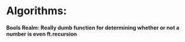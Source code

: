# Algorithms:
#### Bools Realm: Really dumb function for determining whether or not a number is even ft.recursion
